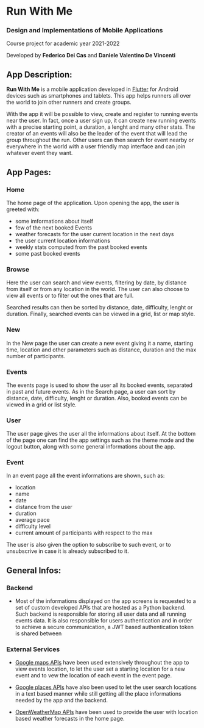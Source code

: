
# **Run With Me**

### **Design and Implementations of Mobile Applications**
Course project for academic year 2021-2022

Developed by **Federico Dei Cas** and **Daniele Valentino De Vincenti**

## **App Description:**
**Run With Me** is a mobile application developed in [Flutter](https://flutter.dev/) for Android devices such as smartphones and tablets. 
This app helps runners all over the world to join other runners and create groups. 

With the app it will be possible to view, create and register to running events near the user. In fact, once a user sign up, it can create new running events with a precise starting point, a duration, a lenght and many other stats. The creator of an events will also be the leader of the event that will lead the group throughout the run.
Other users can then search for event nearby or everywhere in the world with a user friendly map interface and can join whatever event they want. 

## **App Pages:**
### **Home** 
The home page of the application.
Upon opening the app, the user is greeted with: 

 - some imformations about itself
 - few of the next booked Events
 - weather forecasts for the user current location in the next days
 - the user current location informations
 - weekly stats computed from the past booked events
 - some past booked events

### **Browse**
Here the user can search and view events, filtering by date, by distance from itself or from any location in the world.
The user can also choose to view all events or to filter out the ones that are full.

Searched results can then be sorted by distance, date, difficulty, lenght or duration. Finally, searched events can be viewed in a grid, list or map style.

### **New**
In the New page the user can create a new event giving it a name, starting time, location and other parameters such as distance, duration and the max number of participants.

### **Events**
The events page is used to show the user all its booked events, separated in past and future events.
As in the Search page, a user can sort by distance, date, difficulty, lenght or duration. Also, booked events can be viewed in a grid or list style. 

### **User**
The user page gives the user all the informations about itself. 
At the bottom of the page one can find the app settings such as the theme mode and the logout button, along with some general informations about the app.

### **Event**
In an event page all the event informations are shown, such as:
 - location 
 - name 
 - date 
 - distance from the user 
 - duration
 - average pace
 - difficulty level
 - current amount of participants with respect to the max

The user is also given the option to subscribe to such event, or to unsubscrive in case it is already subscribed to it.


## **General Infos:**
### **Backend** 

- Most of the informations displayed on the app screens is requested to a set of custom developed APIs that are hosted as a Python backend. Such backend is responsible for storing all user data and all running events data. It is also responsible for users authentication and in order to achieve a secure communication, a JWT based authentication token is shared between  

### **External Services**
- [Google maps APIs](https://developers.google.com/maps) have been used extensively throughout the app to view events location, to let the user set a starting location for a new event and to vew the location of each event in the event page.

- [Google places APIs](https://developers.google.com/maps/documentation/places/web-service/overview) have also been used to let the user search locations in a text based manner while still getting all the place informations needed by the app and the backend.

- [OpenWeatherMap APIs](https://openweathermap.org/) have been used to provide the user with location based weather forecasts in the home page.



